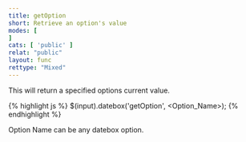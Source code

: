 ```yaml
---
title: getOption
short: Retrieve an option's value
modes: [
]
cats: [ 'public' ]
relat: "public"
layout: func
rettype: "Mixed"
---
```


This will return a specified options current value.

{% highlight js %}
$(input).datebox('getOption', <Option_Name>);
{% endhighlight %}

Option Name can be any datebox option.
